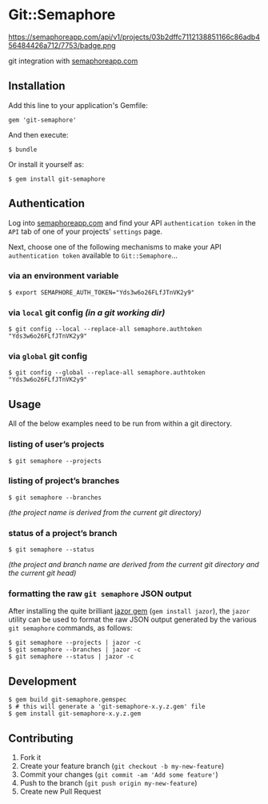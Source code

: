 # Git::Semaphore

https://semaphoreapp.com/api/v1/projects/03b2dffc7112138851166c86adb456484426a712/7753/badge.png

git integration with [semaphoreapp.com][semaphoreapp.com]

## Installation

Add this line to your application's Gemfile:

    gem 'git-semaphore'

And then execute:

    $ bundle

Or install it yourself as:

    $ gem install git-semaphore

## Authentication

Log into [semaphoreapp.com][semaphoreapp.com] and find your API `authentication token` in the `API` tab of one of your projects' `settings` page.

Next, choose one of the following mechanisms to make your API `authentication token` available to `Git::Semaphore`...

### via an environment variable

    $ export SEMAPHORE_AUTH_TOKEN="Yds3w6o26FLfJTnVK2y9"

### via `local` git config _(in a git working dir)_

    $ git config --local --replace-all semaphore.authtoken "Yds3w6o26FLfJTnVK2y9"

### via `global` git config

    $ git config --global --replace-all semaphore.authtoken "Yds3w6o26FLfJTnVK2y9"

## Usage

All of the below examples need to be run from within a git directory.

### listing of user’s projects

    $ git semaphore --projects

### listing of project’s branches

    $ git semaphore --branches

_(the project name is derived from the current git directory)_

### status of a project’s branch

    $ git semaphore --status

_(the project and branch name are derived from the current git directory and the current git head)_

### formatting the raw `git semaphore` JSON output

After installing the quite brilliant [jazor gem][jazor] (`gem install jazor`), the `jazor` utility can be used to format the raw JSON output generated by the various `git semaphore` commands, as follows:

    $ git semaphore --projects | jazor -c
    $ git semaphore --branches | jazor -c
    $ git semaphore --status | jazor -c

## Development

    $ gem build git-semaphore.gemspec
    $ # this will generate a 'git-semaphore-x.y.z.gem' file
    $ gem install git-semaphore-x.y.z.gem

## Contributing

1. Fork it
2. Create your feature branch (`git checkout -b my-new-feature`)
3. Commit your changes (`git commit -am 'Add some feature'`)
4. Push to the branch (`git push origin my-new-feature`)
5. Create new Pull Request

[semaphoreapp.com]: https://semaphoreapp.com/
[jazor]: https://github.com/mconigliaro/jazor
